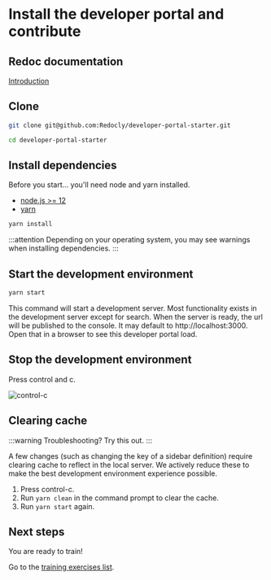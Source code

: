 # Install the developer portal and contribute

## Redoc documentation

[Introduction](https://redocly.com/docs/developer-portal/introduction/)

## Clone

```bash
git clone git@github.com:Redocly/developer-portal-starter.git

cd developer-portal-starter
```

## Install dependencies

Before you start... you'll need node and yarn installed.
- [node.js >= 12](https://nodejs.org/en/)
- [yarn](https://yarnpkg.com/en/)

```bash
yarn install
```

:::attention
Depending on your operating system, you may see warnings when installing dependencies.
:::

## Start the development environment

```bash
yarn start
```

This command will start a development server.
Most functionality exists in the development server except for search.
When the server is ready, the url will be published to the console.
It may default to http://localhost:3000.
Open that in a browser to see this developer portal load.

## Stop the development environment

Press control and c.

![control-c](ctrl-c.png)

## Clearing cache

:::warning
Troubleshooting? Try this out.
:::

A few changes (such as changing the key of a sidebar definition) require clearing cache to reflect in the local server.
We actively reduce these to make the best development environment experience possible.

1. Press control-c.
1. Run `yarn clean` in the command prompt to clear the cache.
1. Run `yarn start` again.


## Next steps

You are ready to train!

Go to the [training exercises list](index.md).
